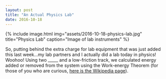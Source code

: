 ```yaml
---
layout: post
title: "An Actual Physics Lab"
date: 2016-10-18
---
```


{% include image.html
  img="assets/2016-10-18-physics-lab.jpg"
  title="Physics Lab"
  caption="Image of lab instruments" %}

So, putting behind the extra charge for lab equipment that was just added this last week...my lab partners and I actually did a lab today in physics! Woohoo! Using two _____ and a low-friction track, we calculated energy added or removed from the system using the Work-energy Theorem (for those of you who are curious, [here is the Wikipedia page](https://en.wikipedia.org/wiki/Work_%28physics%29#Work.E2.80.93energy_principle)).
